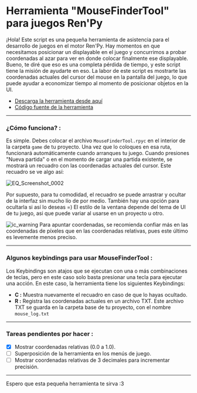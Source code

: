 # Herramienta "MouseFinderTool" para juegos Ren'Py

¡Hola! Este script es una pequeña herramienta de asistencia para el desarrollo de juegos en el motor Ren'Py.
Hay momentos en que necesitamos posicionar un displayable en el juego y concurrimos a probar coordenadas al azar para ver en donde colocar finalmente ese displayable. Bueno, te diré que eso es una completa pérdida de tiempo, y este script tiene la misión de ayudarte en eso.
La labor de este script es mostrarte las coordenadas actuales del cursor del mouse en la pantalla del juego, lo que puede ayudar a economizar tiempo al momento de posicionar objetos en la UI.

* [Descarga la herramienta desde aquí](https://github.com/CharlieFuu69/Codigos_RenPy/blob/master/MouseFinderTool/MouseFinderTool.rpyc)
* [Código fuente de la herramienta](https://github.com/CharlieFuu69/Codigos_RenPy/blob/master/MouseFinderTool/MouseFinderTool.rpy)

---

### ¿Cómo funciona? :

Es simple. Debes colocar el archivo `MouseFinderTool.rpyc` en el interior de la carpeta `game` de tu proyecto. Una vez que lo coloques en esa ruta, funcionará automáticamente cuando arranques tu juego.
Cuando presiones "Nueva partida" o en el momento de cargar una partida existente, se mostrará un recuadro con las coordenadas actuales del cursor. Este recuadro se ve algo así:

![EQ_Screenshot_0002](https://user-images.githubusercontent.com/77955772/155878496-bcdfc0b8-6b7f-450e-bcd2-4b4cfefc6d33.png)

Por supuesto, para tu comodidad, el recuadro se puede arrastrar y ocultar de la interfaz sin mucho lío de por medio. También hay una opción para ocultarla si así lo deseas =)
El estilo de la ventana depende del tema de UI de tu juego, asi que puede variar al usarse en un proyecto u otro.

![ic_warning](https://user-images.githubusercontent.com/77955772/143798585-2a612721-a193-4ec0-af5f-811c6bef6c4c.png) Para apuntar coordenadas, se recomienda confiar más en las coordenadas de píxeles que en las coordenadas relativas, pues este último es levemente menos preciso.

---

### Algunos keybindings para usar MouseFinderTool :

Los Keybindings son atajos que se ejecutan con una o más combinaciones de teclas, pero en este caso solo basta presionar una tecla para ejecutar una acción. En este caso, la herramienta tiene los siguientes Keybindings:

* __C :__ Muestra nuevamente el recuadro en caso de que lo hayas ocultado.
* __R :__ Registra las coordenadas actuales en un archivo TXT. Este archivo TXT se guarda en la carpeta base de tu proyecto, con el nombre `mouse_log.txt`


---

### Tareas pendientes por hacer :

- [x] Mostrar coordenadas relativas (0.0 a 1.0).
- [ ] Superposición de la herramienta en los menús de juego.
- [ ] Mostrar coordenadas relativas de 3 decimales para incrementar precisión.

---

Espero que esta pequeña herramienta te sirva :3

